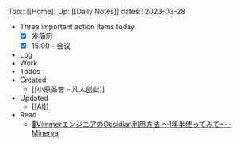 Top:: [[Home]]
Up: [[Daily Notes]]
dates:: 2023-03-28

- Three important action items today
	- [x] 发简历
	- [x] 15:00 - 会议
- Log
- Work
- Todos
- Created
	- [[小原圣誉 - 凡人创业]]
- Updated
	- [[AI]]
- Read
	- [📘VimmerエンジニアのObsidian利用方法 ～1年半使ってみて～ - Minerva](https://minerva.mamansoft.net/%F0%9F%93%98Articles/%F0%9F%93%98Vimmer%E3%82%A8%E3%83%B3%E3%82%B8%E3%83%8B%E3%82%A2%E3%81%AEObsidian%E5%88%A9%E7%94%A8%E6%96%B9%E6%B3%95+%EF%BD%9E1%E5%B9%B4%E5%8D%8A%E4%BD%BF%E3%81%A3%E3%81%A6%E3%81%BF%E3%81%A6%EF%BD%9E)